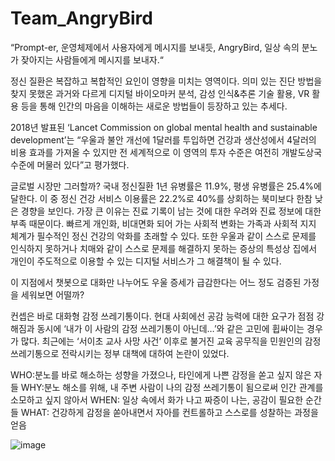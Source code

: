 # Team_AngryBird

“Prompt-er, 운영체제에서 사용자에게 메시지를 보내듯,
AngryBird, 일상 속의 분노가 잦아지는 사람들에게 메시지를 보내자.“

정신 질환은 복잡하고 복합적인 요인이 영향을 미치는 영역이다. 의미 있는 진단 방법을 찾지 못했온 과거와 다르게 디지털 바이오마커 분석, 감성 인식&추론 기술 활용, VR 활용 등을 통해 인간의 마음을 이해하는 새로운 방법들이 등장하고 있는 추세다.

2018년 발표된 ‘Lancet Commission on global mental health and sustainable development’는 “우울과 불안 개선에 1달러를 투입하면 건강과 생산성에서 4달러의 비용 효과를 가져올 수 있지만 전 세계적으로 이 영역의 투자 수준은 여전히 개발도상국 수준에 머물러 있다”고 평가했다.

글로벌 시장만 그러할까? 국내 정신질환 1년 유병률은 11.9%, 평생 유병률은 25.4%에 달한다. 이 중 정신 건강 서비스 이용률은 22.2%로 40%를 상회하는 북미보다 한참 낮은 경향을 보인다. 가장 큰 이유는 진료 기록이 남는 것에 대한 우려와 진료 정보에 대한 부족 때문이다. 빠르게 개인화, 비대면화 되어 가는 사회적 변화는 가족과 사회적 지지 체계가 필수적인 정신 건강의 악화를 초래할 수 있다. 또한 우울과 같이 스스로 문제를 인식하지 못하거나 치매와 같이 스스로 문제를 해결하지 못하는 증상의 특성상 집에서 개인이 주도적으로 이용할 수 있는 디지털 서비스가 그 해결책이 될 수 있다.

이 지점에서 챗봇으로 대화만 나누어도 우울 증세가 급감한다는 어느 정도 검증된 가정을 세워보면 어떨까?

컨셉은 바로 대화형 감정 쓰레기통이다. 현대 사회에선 공감 능력에 대한 요구가 점점 강해짐과 동시에 ‘내가 이 사람의 감정 쓰레기통이 아닌데…’와 같은 고민에 휩싸이는 경우가 많다. 최근에는 ‘서이초 교사 사망 사건’ 이후로 불거진 교육 공무직을 민원인의 감정 쓰레기통으로 전락시키는 정부 대책에 대하여 논란이 있었다.

WHO:분노를 바로 해소하는 성향을 가졌으나, 타인에게 나쁜 감정을 쏟고 싶지 않은 자들 
WHY:분노 해소를 위해, 내 주변 사람이 나의 감정 쓰레기통이 됨으로써 인간 관계를 소모하고 싶지 않아서 
WHEN: 일상 속에서 화가 나고 짜증이 나는, 공감이 필요한 순간들 
WHAT: 건강하게 감정을 쏟아내면서 자아를 컨트롤하고 스스로를 성찰하는 과정을 얻음

![image](https://github.com/youngmin9/AngryBird/assets/93260170/e06a4682-f639-424c-9c1c-1b3559cbb450)
